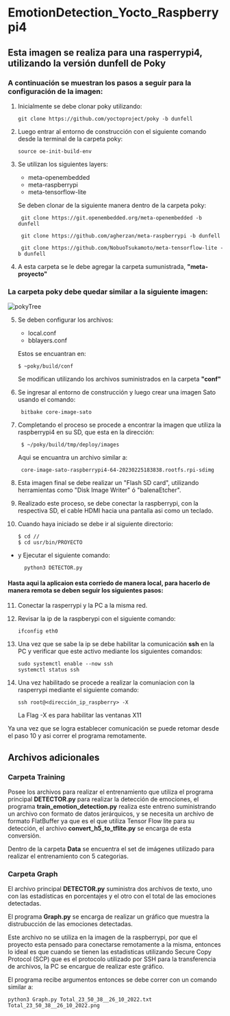 # EmotionDetection_Yocto_Raspberrypi4

## Esta imagen se realiza para una rasperrypi4, utilizando la versión dunfell de Poky

### A continuación se muestran los pasos a seguir para la configuración de la imagen:

1. Inicialmente se debe clonar poky utilizando:

       git clone https://github.com/yoctoproject/poky -b dunfell

2. Luego entrar al entorno de construcción con el siguiente comando desde la terminal de la carpeta poky:

       source oe-init-build-env

3. Se utilizan los siguientes layers:
    - meta-openembedded
    - meta-raspberrypi
    - meta-tensorflow-lite
    
   Se deben clonar de la siguiente manera dentro de la carpeta poky:
   
        git clone https://git.openembedded.org/meta-openembedded -b dunfell

        git clone https://github.com/agherzan/meta-raspberrypi -b dunfell

        git clone https://github.com/NobuoTsukamoto/meta-tensorflow-lite -b dunfell
        
4. A esta carpeta se le debe agregar la carpeta sumunistrada, **"meta-proyecto"**

### La carpeta poky debe quedar similar a la siguiente imagen:

![pokyTree](https://user-images.githubusercontent.com/79667174/221376419-7269a50a-c3d8-4b88-8a33-e3d42f919c31.png)

5. Se deben configurar los archivos:
    - local.conf
    - bblayers.conf
   
   Estos se encuantran en:
   
       $ ~poky/build/conf
   
   Se modifican utilizando los archivos suministrados en la carpeta **"conf"**

6. Se ingresar al entorno de construcción y luego crear una imagen Sato usando el comando:
 
        bitbake core-image-sato
  
7. Completando el proceso se procede a encontrar la imagen que utiliza la raspberrypi4 en su SD, que esta en la dirección:
    
        $ ~/poky/build/tmp/deploy/images 

   Aqui se encuantra un archivo similar a:
   
        core-image-sato-raspberrypi4-64-20230225183838.rootfs.rpi-sdimg
   
8. Esta imagen final se debe realizar un "Flash SD card", utilizando herramientas como "Disk Image Writer" ó "balenaEtcher".

9. Realizado este proceso, se debe conectar la raspberrypi, con la respectiva SD, el cable HDMI hacia una pantalla asi como un teclado.

10. Cuando haya iniciado se debe ir al siguiente directorio:

        $ cd // 
        $ cd usr/bin/PROYECTO 
        
- y Ejecutar el siguiente comando:

        python3 DETECTOR.py

#### Hasta aqui la aplicaion esta corriedo de manera local, para hacerlo de manera remota se deben seguir los siguientes pasos:

11. Conectar la rasperrypi y la PC a la misma red.

12. Revisar la ip de la raspberypi con el siguiente comando:

        ifconfig eth0
        
13. Una vez que se sabe la ip se debe habilitar la comunicación **ssh** en la PC y verificar que este activo mediante los siguientes comandos:

        sudo systemctl enable --now ssh
        systemctl status ssh
        
12. Una vez habilitado se procede a realizar la comuniacion con la rasperrypi mediante el siguiente comando:

        ssh root@<dirección_ip_raspberry> -X
    
    La Flag -X es para habilitar las ventanas X11

Ya una vez que se logra establecer comunicación se puede retomar desde el paso 10 y asi correr el programa remotamente.

##       Archivos adicionales

### Carpeta Training

Posee los archivos para realizar el entrenamiento que utiliza el programa principal **DETECTOR.py** para realizar la detección de emociones, el programa **train_emotion_detection.py** realiza este entreno suministrando un archivo con formato de datos jerárquicos, y se necesita un archivo de formato FlatBuffer ya que es el que utiliza Tensor Flow lite para su detección, el archivo **convert_h5_to_tflite.py** se encarga de esta conversión.

Dentro de la carpeta **Data** se encuentra el set de imágenes utilizado para realizar el entrenamiento con 5 categorias.

### Carpeta Graph

El archivo principal **DETECTOR.py** suministra dos archivos de texto, uno con las estadísticas en porcentajes y el otro con el total de las emociones detectadas.

El programa **Graph.py** se encarga de realizar un gráfico que muestra la distrubucción de las emociones detectadas.

Este archivo no se utiliza en la imagen de la raspberrypi, por que el proyecto esta pensado para conectarse remotamente a la misma, entonces lo ideal es que cuando se tienen las estadisticas utilizando Secure Copy Protocol (SCP) que es el protocolo utilizado por SSH para la transferencia de archivos, la PC se encargue de realizar este gráfico.

El programa recibe argumentos entonces se debe correr con un comando similar a:

    python3 Graph.py Total_23_50_38__26_10_2022.txt Total_23_50_38__26_10_2022.png



